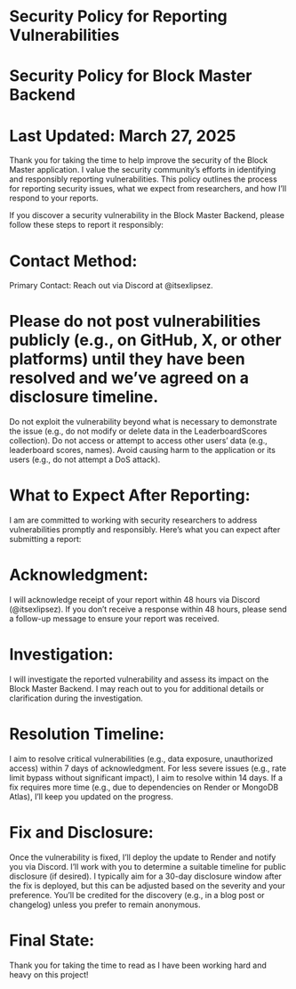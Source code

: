 # Security Policy for Reporting Vulnerabilities
# Security Policy for Block Master Backend
# Last Updated: March 27, 2025

Thank you for taking the time to help improve the security of the Block Master application. 
I value the security community’s efforts in identifying and responsibly reporting vulnerabilities. 
This policy outlines the process for reporting security issues, what we expect from researchers, and how I’ll respond to your reports.

If you discover a security vulnerability in the Block Master Backend, please follow these steps to report it responsibly:

# Contact Method:
Primary Contact: Reach out via Discord at @itsexlipsez.

# Please do not post vulnerabilities publicly (e.g., on GitHub, X, or other platforms) until they have been resolved and we’ve agreed on a disclosure timeline.

Do not exploit the vulnerability beyond what is necessary to demonstrate the issue (e.g., do not modify or delete data in the LeaderboardScores collection).
Do not access or attempt to access other users’ data (e.g., leaderboard scores, names).
Avoid causing harm to the application or its users (e.g., do not attempt a DoS attack).

# What to Expect After Reporting:
I am are committed to working with security researchers to address vulnerabilities promptly and responsibly. Here’s what you can expect after submitting a report:

# Acknowledgment:
I will acknowledge receipt of your report within 48 hours via Discord (@itsexlipsez).
If you don’t receive a response within 48 hours, please send a follow-up message to ensure your report was received.

# Investigation:
I will investigate the reported vulnerability and assess its impact on the Block Master Backend.
I may reach out to you for additional details or clarification during the investigation.

# Resolution Timeline:
I aim to resolve critical vulnerabilities (e.g., data exposure, unauthorized access) within 7 days of acknowledgment.
For less severe issues (e.g., rate limit bypass without significant impact), I aim to resolve within 14 days.
If a fix requires more time (e.g., due to dependencies on Render or MongoDB Atlas), I’ll keep you updated on the progress.

# Fix and Disclosure:
Once the vulnerability is fixed, I’ll deploy the update to Render and notify you via Discord.
I’ll work with you to determine a suitable timeline for public disclosure (if desired). I typically aim for a 30-day disclosure window after the fix is deployed, but this can be adjusted based on the severity and your preference.
You’ll be credited for the discovery (e.g., in a blog post or changelog) unless you prefer to remain anonymous.

# Final State:
Thank you for taking the time to read as I have been working hard and heavy on this project!
